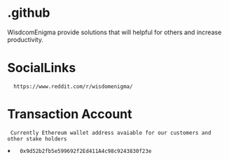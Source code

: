 # .github
WisdcomEnigma provide solutions that will helpful for others and increase productivity.


   # SocialLinks
    
      https://www.reddit.com/r/wisdomenigma/
      
   
   
   # Transaction Account
    
     Currently Ethereum wallet address avaiable for our customers and other stake holders
    
    ♦️   0x9d52b2fb5e599692f2Ed411A4c98c9243830f23e
